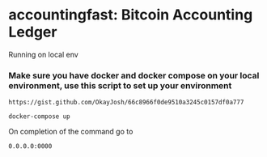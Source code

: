 # accountingfast: Bitcoin Accounting Ledger
Running on local env

### Make sure you have docker and docker compose on your local environment, use this script to set up your environment 

```https://gist.github.com/OkayJosh/66c8966f0de9510a3245c0157df0a777```

```docker-compose up```

On completion of the command go to 

```0.0.0.0:0000```

